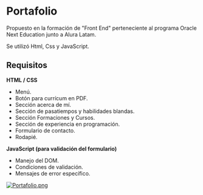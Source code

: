 # Portafolio

Propuesto en la formación de "Front End" perteneciente al programa Oracle Next Education junto a Alura Latam.

Se utilizó Html, Css y  JavaScript.

## Requisitos

**HTML / CSS**
- Menú.
- Botón para currícum en PDF.
- Sección acerca de mí.
- Sección de pasatiempos y habilidades blandas.
- Sección Formaciones y Cursos.
- Sección de experiencia en programación.
- Formulario de contacto.
- Rodapié.

**JavaScript (para validación del formulario)**
- Manejo del DOM.
- Condiciones de validación.
- Mensajes de error específico.

[![Portafolio.png](https://i.postimg.cc/J7JphBtP/Portafolio.png)](https://postimg.cc/14mGCXGq)
